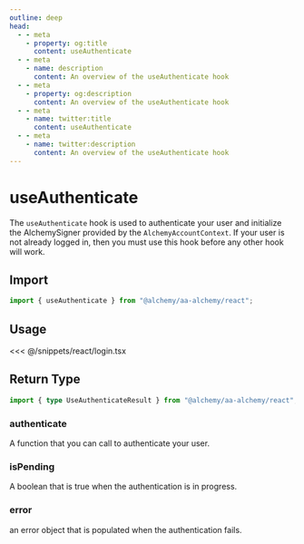 ```yaml
---
outline: deep
head:
  - - meta
    - property: og:title
      content: useAuthenticate
  - - meta
    - name: description
      content: An overview of the useAuthenticate hook
  - - meta
    - property: og:description
      content: An overview of the useAuthenticate hook
  - - meta
    - name: twitter:title
      content: useAuthenticate
  - - meta
    - name: twitter:description
      content: An overview of the useAuthenticate hook
---
```


# useAuthenticate

The `useAuthenticate` hook is used to authenticate your user and initialize the AlchemySigner provided by the `AlchemyAccountContext`. If your user is not already logged in, then you must use this hook before any other hook will work.

## Import

```ts
import { useAuthenticate } from "@alchemy/aa-alchemy/react";
```

## Usage

<<< @/snippets/react/login.tsx

## Return Type

```ts
import { type UseAuthenticateResult } from "@alchemy/aa-alchemy/react";
```

### authenticate

A function that you can call to authenticate your user.

### isPending

A boolean that is true when the authentication is in progress.

### error

an error object that is populated when the authentication fails.
